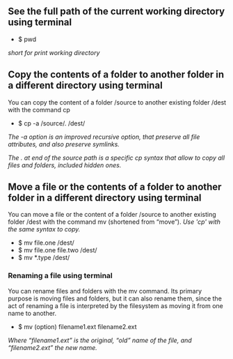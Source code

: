 ## See the full path of the current working directory using terminal

* $ pwd

*short for print working directory*

## Copy the contents of a folder to another folder in a different directory using terminal
You can copy the content of a folder /source to another existing folder /dest with the command cp

* $ cp -a /source/. /dest/

*The -a option is an improved recursive option, that preserve all file attributes, and also preserve symlinks.*

*The . at end of the source path is a specific cp syntax that allow to copy all files and folders, included hidden ones.*

## Move a file or the contents of a folder to another folder in a different directory using terminal
You can move a file or the content of a folder /source to another existing folder /dest with the command mv (shortened from “move”). *Use 'cp' with the same syntax to copy.*

* $ mv file.one /dest/
* $ mv file.one file.two /dest/
* $ mv *.type /dest/

### Renaming a file using terminal
You can rename files and folders with the mv command. Its primary purpose is moving files and folders, but it can also rename them, since the act of renaming a file is interpreted by the filesystem as moving it from one name to another.

* $ mv (option) filename1.ext filename2.ext

*Where “filename1.ext” is the original, “old” name of the file, and “filename2.ext” the new name.*